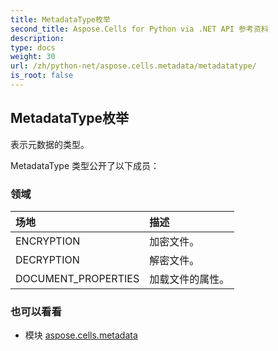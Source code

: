 ```yaml
---
title: MetadataType枚举
second_title: Aspose.Cells for Python via .NET API 参考资料
description:
type: docs
weight: 30
url: /zh/python-net/aspose.cells.metadata/metadatatype/
is_root: false
---
```

## MetadataType枚举
表示元数据的类型。



MetadataType 类型公开了以下成员：

### 领域
|场地|描述|
| :- | :- |
| ENCRYPTION |加密文件。|
| DECRYPTION |解密文件。|
| DOCUMENT_PROPERTIES |加载文件的属性。|



### 也可以看看
* 模块 [aspose.cells.metadata](..)
